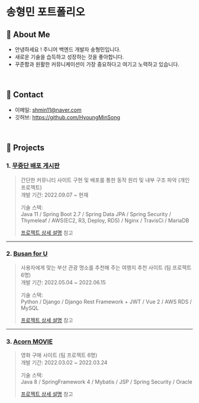 # 송형민 포트폴리오
## :bow: About Me
* 안녕하세요 ! 주니어 백엔드 개발자 송형민입니다.
* 새로운 기술을 습득하고 성장하는 것을 좋아합니다.
* 꾸준함과 원활한 커뮤니케이션이 가장 중요하다고 여기고 노력하고 있습니다.

</br>

## :pushpin: Contact
- 이메일: shmin11@naver.com
- 깃허브: https://github.com/HyoungMinSong

</br>

## :pencil: Projects
### 1. [무중단 배포 게시판](https://github.com/HyoungMinSong/toyproject)
>간단한 커뮤니티 사이트 구현 및 배포를 통한 동작 원리 및 내부 구조 파악 (개인 프로젝트)  
>개발 기간: 2022.09.07 ~ 현재
>  
>기술 스택:  
>Java 11 / Spring Boot 2.7 / Spring Data JPA / Spring Security / Thymeleaf / AWS(EC2, R3, Deploy, RDS) / Nginx / TravisCi / MariaDB 
>  
>[프로젝트 상세 설명](https://github.com/HyoungMinSong/toyproject) 참고

---

### 2. [Busan for U](https://github.com/HyoungMinSong/Busan)
>사용자에게 맞는 부산 관광 명소를 추천해 주는 여행지 추천 사이트  (팀 프로젝트 6명)  
>개발 기간: 2022.05.04 ~ 2022.06.15  
>  
>기술 스택:  
>Python / Django / Django Rest Framework + JWT / Vue 2 / AWS RDS / MySQL 
>  
>[프로젝트 상세 설명](https://github.com/HyoungMinSong/Busan) 참고

---

### 3. [Acorn MOVIE](https://github.com/HyoungMinSong/mall2)
>영화 구매 사이트  (팀 프로젝트 6명)  
>개발 기간: 2022.03.02 ~ 2022.03.24  
>  
>기술 스택:  
>Java 8 / SpringFramework 4 / Mybatis / JSP / Spring Security / Oracle 
>  
>[프로젝트 상세 설명](https://github.com/HyoungMinSong/mall2) 참고
